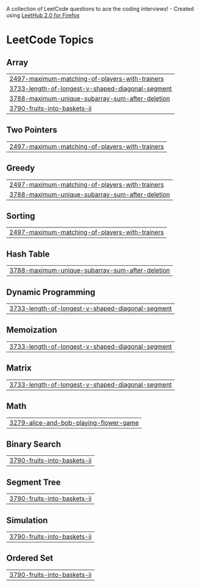 A collection of LeetCode questions to ace the coding interviews! - Created using [LeetHub 2.0 for Firefox](https://github.com/maitreya2954/LeetHub-2.0-Firefox)
<!---LeetCode Topics Start-->
# LeetCode Topics
## Array
|  |
| ------- |
| [2497-maximum-matching-of-players-with-trainers](https://github.com/realslimtaek/leetcode/tree/master/2497-maximum-matching-of-players-with-trainers) |
| [3733-length-of-longest-v-shaped-diagonal-segment](https://github.com/realslimtaek/leetcode/tree/master/3733-length-of-longest-v-shaped-diagonal-segment) |
| [3788-maximum-unique-subarray-sum-after-deletion](https://github.com/realslimtaek/leetcode/tree/master/3788-maximum-unique-subarray-sum-after-deletion) |
| [3790-fruits-into-baskets-ii](https://github.com/realslimtaek/leetcode/tree/master/3790-fruits-into-baskets-ii) |
## Two Pointers
|  |
| ------- |
| [2497-maximum-matching-of-players-with-trainers](https://github.com/realslimtaek/leetcode/tree/master/2497-maximum-matching-of-players-with-trainers) |
## Greedy
|  |
| ------- |
| [2497-maximum-matching-of-players-with-trainers](https://github.com/realslimtaek/leetcode/tree/master/2497-maximum-matching-of-players-with-trainers) |
| [3788-maximum-unique-subarray-sum-after-deletion](https://github.com/realslimtaek/leetcode/tree/master/3788-maximum-unique-subarray-sum-after-deletion) |
## Sorting
|  |
| ------- |
| [2497-maximum-matching-of-players-with-trainers](https://github.com/realslimtaek/leetcode/tree/master/2497-maximum-matching-of-players-with-trainers) |
## Hash Table
|  |
| ------- |
| [3788-maximum-unique-subarray-sum-after-deletion](https://github.com/realslimtaek/leetcode/tree/master/3788-maximum-unique-subarray-sum-after-deletion) |
## Dynamic Programming
|  |
| ------- |
| [3733-length-of-longest-v-shaped-diagonal-segment](https://github.com/realslimtaek/leetcode/tree/master/3733-length-of-longest-v-shaped-diagonal-segment) |
## Memoization
|  |
| ------- |
| [3733-length-of-longest-v-shaped-diagonal-segment](https://github.com/realslimtaek/leetcode/tree/master/3733-length-of-longest-v-shaped-diagonal-segment) |
## Matrix
|  |
| ------- |
| [3733-length-of-longest-v-shaped-diagonal-segment](https://github.com/realslimtaek/leetcode/tree/master/3733-length-of-longest-v-shaped-diagonal-segment) |
## Math
|  |
| ------- |
| [3279-alice-and-bob-playing-flower-game](https://github.com/realslimtaek/leetcode/tree/master/3279-alice-and-bob-playing-flower-game) |
## Binary Search
|  |
| ------- |
| [3790-fruits-into-baskets-ii](https://github.com/realslimtaek/leetcode/tree/master/3790-fruits-into-baskets-ii) |
## Segment Tree
|  |
| ------- |
| [3790-fruits-into-baskets-ii](https://github.com/realslimtaek/leetcode/tree/master/3790-fruits-into-baskets-ii) |
## Simulation
|  |
| ------- |
| [3790-fruits-into-baskets-ii](https://github.com/realslimtaek/leetcode/tree/master/3790-fruits-into-baskets-ii) |
## Ordered Set
|  |
| ------- |
| [3790-fruits-into-baskets-ii](https://github.com/realslimtaek/leetcode/tree/master/3790-fruits-into-baskets-ii) |
<!---LeetCode Topics End-->